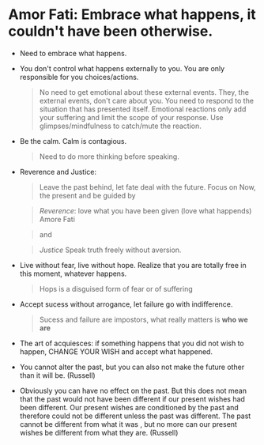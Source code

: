 # Amor Fati: Embrace what happens, it couldn't have been otherwise.

- Need to embrace what happens.

- You don't control what happens externally to you. You are only responsible for you choices/actions. 

  > No need to get emotional about these external events.  They, the
  > external events, don't care about you.  You need to respond to the
  > situation that has presented itself.  Emotional reactions only add
  > your suffering and limit the scope of your response.  Use
  > glimpses/mindfulness to catch/mute the reaction.

- Be the calm. Calm is contagious. 
  > Need to do more thinking before speaking.


- Reverence and Justice:
   > Leave the past behind, let fate deal with the future. Focus on Now, the present and be guided by

   > _Reverence_: love what you have been given (love what happends) Amore Fati

   > and

   > _Justice_ Speak truth freely without aversion.


- Live without fear, live without hope. Realize that you are totally free in this moment, whatever happens.

  > Hops is a disguised form of fear or of suffering


- Accept sucess without arrogance, let failure go with indifference.

  > Sucess and failure are impostors, what really matters is **who we are**

- The art of acquiesces: if something happens that you did not wish to happen, CHANGE YOUR WISH and accept what happened.

- You cannot alter the past, but you can also not make the future other than it will be. (Russell)

- Obviously you can have no effect on the past. But this does not mean that the past would not have been different if our present wishes had been different. Our present wishes are conditioned by the past and therefore could not be different unless the past was different. The past cannot be different from what it was , but no more can our present wishes be different from what they are. (Russell)
